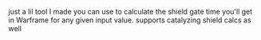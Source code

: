 just a lil tool I made you can use to calculate the shield gate time you'll get in Warframe for any given input value. supports catalyzing shield calcs as well